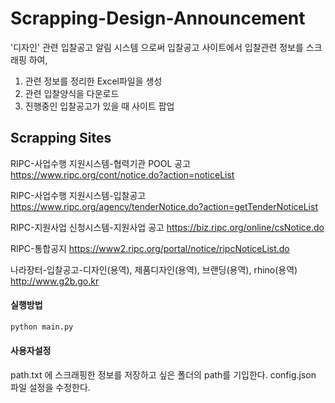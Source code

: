 # Scrapping-Design-Announcement
'디자인' 관련 입찰공고 알림 시스템 으로써 입찰공고 사이트에서 입찰관련 정보를 스크래핑 하여,
1. 관련 정보를 정리한 Excel파일을 생성
2. 관련 입찰양식을 다운로드
3. 진행중인 입찰공고가 있을 때 사이트 팝업

Scrapping Sites
-------------
RIPC-사업수행 지원시스템-협력기관 POOL 공고
https://www.ripc.org/cont/notice.do?action=noticeList

RIPC-사업수행 지원시스템-입찰공고
https://www.ripc.org/agency/tenderNotice.do?action=getTenderNoticeList

RIPC-지원사업 신청시스템-지원사업 공고
https://biz.ripc.org/online/csNotice.do

RIPC-통합공지
https://www2.ripc.org/portal/notice/ripcNoticeList.do

나라장터-입찰공고-디자인(용역), 제품디자인(용역), 브랜딩(용역), rhino(용역)
http://www.g2b.go.kr

#### 실행방법
```python
python main.py 
```

#### 사용자설정
path.txt 에 스크래핑한 정보를 저장하고 싶은 폴더의 path를 기입한다.
config.json 파일 설정을 수정한다.
